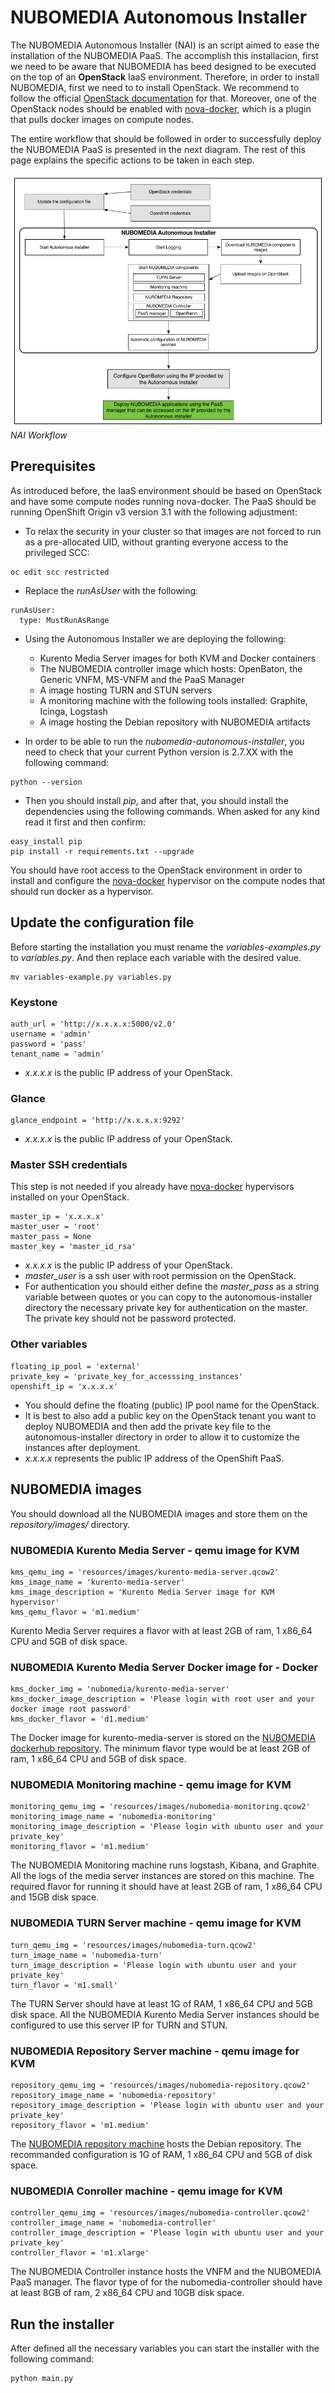 # NUBOMEDIA Autonomous Installer

The NUBOMEDIA Autonomous Installer (NAI) is an script aimed to ease the installation of the NUBOMEDIA PaaS. The accomplish this installacion, first we need to be aware that NUBOMEDIA has beed designed to be executed on the top of an **OpenStack** IaaS environment. Therefore, in order to install NUBOMEDIA, first we need to to install OpenStack. We recommend to follow the official [OpenStack documentation](https://docs.openstack.org/) for that. Moreover, one of the OpenStack nodes should be enabled with [nova-docker](https://github.com/nubomedia/nubomedia-nova-docker), which is a plugin that pulls docker images on compute nodes. 

The entire workflow that should be followed in order to successfully deploy the NUBOMEDIA PaaS is presented in the next diagram. The rest of this page explains the specific actions to be taken in each step.

![NAI Workflow](../img/NAI-workflow.png)
*NAI Workflow*

## Prerequisites

As introduced before, the IaaS environment should be based on OpenStack and have some compute nodes running nova-docker. The PaaS should be running OpenShift Origin v3 version 3.1 with the following adjustment:

- To relax the security in your cluster so that images are not forced to run as a pre-allocated UID, without granting everyone access to the privileged SCC:
```
oc edit scc restricted
```

- Replace the *runAsUser* with the following:

```
runAsUser:
  type: MustRunAsRange
```

- Using the Autonomous Installer we are deploying the following:

	- Kurento Media Server images for both KVM and Docker containers
	- The NUBOMEDIA controller image which hosts: OpenBaton, the Generic VNFM, MS-VNFM and the PaaS Manager
	- A image hosting TURN and STUN servers
	- A monitoring machine with the following tools installed: Graphite, Icinga, Logstash
	- A image hosting the Debian repository with NUBOMEDIA artifacts

- In order to be able to run the *nubomedia-autonomous-installer*, you need to check that your current Python version is 2.7.XX  with the following command:

```
python --version
```

- Then you should install *pip*, and after that, you should install the dependencies using the following commands. When asked for any kind read it first and then confirm:

```
easy_install pip
pip install -r requirements.txt --upgrade
```

You should have root access to the OpenStack environment in order to install and configure the [nova-docker](https://github.com/nubomedia/nubomedia-nova-docker) hypervisor on the compute nodes that should run docker as a hypervisor.

## Update the configuration file

Before starting the installation you must rename the *variables-examples.py* to *variables.py*. And then replace each variable with the desired value.

```
mv variables-example.py variables.py
```

### Keystone

```
auth_url = 'http://x.x.x.x:5000/v2.0'
username = 'admin'
password = 'pass'
tenant_name = 'admin'
```

- *x.x.x.x* is the public IP address of your OpenStack.

### Glance

```
glance_endpoint = 'http://x.x.x.x:9292'
```
- *x.x.x.x* is the public IP address of your OpenStack.

### Master SSH credentials

This step is not needed if you already have [nova-docker](https://github.com/nubomedia/nubomedia-nova-docker) hypervisors installed on your OpenStack.

```
master_ip = 'x.x.x.x'
master_user = 'root'
master_pass = None
master_key = 'master_id_rsa'
```

- *x.x.x.x* is the public IP address of your OpenStack.
- *master_user* is a ssh user with root permission on the OpenStack.
- For authentication you should either define the *master_pass* as a string variable between quotes or you can copy to the autonomous-installer directory the necessary private key for authentication on the master. The private key should not be password protected.

### Other variables

```
floating_ip_pool = 'external'
private_key = 'private_key_for_accesssing_instances'
openshift_ip = 'x.x.x.x'
```
- You should define the floating (public) IP pool name for the OpenStack.
- It is best to also add a public key on the OpenStack tenant you want to deploy NUBOMEDIA and then add the private key file to the autonomous-installer directory in order to allow it to customize the instances after deployment.  
- *x.x.x.x* represents the public IP address of the OpenShift PaaS.


## NUBOMEDIA images

You should download all the NUBOMEDIA images and store them on the *repository/images/* directory.

### NUBOMEDIA Kurento Media Server - qemu image for KVM
```
kms_qemu_img = 'resources/images/kurento-media-server.qcow2'
kms_image_name = 'kurento-media-server'
kms_image_description = 'Kurento Media Server image for KVM hypervisor'
kms_qemu_flavor = 'm1.medium'
```

Kurento Media Server requires a flavor with at least 2GB of ram, 1 x86_64 CPU and 5GB of disk space.

### NUBOMEDIA Kurento Media Server Docker image for - Docker

```
kms_docker_img = 'nubomedia/kurento-media-server'
kms_docker_image_description = 'Please login with root user and your docker image root password'
kms_docker_flavor = 'd1.medium'
```

The Docker image for kurento-media-server is stored on the [NUBOMEDIA dockerhub repository](https://hub.docker.com/r/nubomedia/kurento-media-server/). The minimum flavor type would be at least 2GB of ram, 1 x86_64 CPU and 5GB of disk space.

### NUBOMEDIA Monitoring machine - qemu image for KVM

```
monitoring_qemu_img = 'resources/images/nubomedia-monitoring.qcow2'
monitoring_image_name = 'nubomedia-monitoring'
monitoring_image_description = 'Please login with ubuntu user and your private_key'
monitoring_flavor = 'm1.medium'
```

The NUBOMEDIA Monitoring machine runs logstash, Kibana, and Graphite. All the logs of the media server instances are stored on this machine. The required flavor for running it should have at least 2GB of ram, 1 x86_64 CPU and 15GB disk space.

### NUBOMEDIA TURN Server machine - qemu image for KVM

```
turn_qemu_img = 'resources/images/nubomedia-turn.qcow2'
turn_image_name = 'nubomedia-turn'
turn_image_description = 'Please login with ubuntu user and your private_key'
turn_flavor = 'm1.small'
```
The TURN Server should have at least 1G of RAM, 1 x86_64 CPU and 5GB disk space. All the NUBOMEDIA Kurento Media Server instances should be configured to use this server IP for TURN and STUN.

### NUBOMEDIA Repository Server machine - qemu image for KVM

```
repository_qemu_img = 'resources/images/nubomedia-repository.qcow2'
repository_image_name = 'nubomedia-repository'
repository_image_description = 'Please login with ubuntu user and your private_key'
repository_flavor = 'm1.medium'
```

The [NUBOMEDIA repository machine](http://repository.nubomedia.eu/apps/files/) hosts the Debian repository. The recommanded configuration is 1G of RAM, 1 x86_64 CPU and 5GB of disk space.


### NUBOMEDIA Conroller machine - qemu image for KVM

```
controller_qemu_img = 'resources/images/nubomedia-controller.qcow2'
controller_image_name = 'nubomedia-controller'
controller_image_description = 'Please login with ubuntu user and your private_key'
controller_flavor = 'm1.xlarge'
```

The NUBOMEDIA Controller instance hosts the VNFM and the NUBOMEDIA PaaS manager. The flavor type of for the nubomedia-controller should have at least 8GB of ram, 2 x86_64 CPU and 10GB disk space.

## Run the installer

After defined all the necessary variables you can start the installer with the following command:

```
python main.py
```
